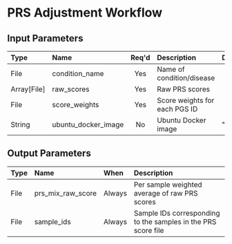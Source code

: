 # PRS Adjustment Workflow

## Input Parameters

| Type | Name | Req'd | Description | Default Value |
| :--- | :--- | :---: | :--- | :--- |
| File | condition_name | Yes | Name of condition/disease | |
| Array[File] | raw_scores | Yes | Raw PRS scores | |
| File | score_weights | Yes | Score weights for each PGS ID | |
| String | ubuntu_docker_image | No | Ubuntu Docker image | "ubuntu:21.10" |

## Output Parameters

| Type | Name | When | Description |
| :--- | :--- | :--- | :--- |
| File | prs_mix_raw_score | Always | Per sample weighted average of raw PRS scores |
| File | sample_ids | Always | Sample IDs corresponding to the samples in the PRS score file |
